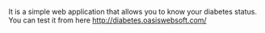 It is a simple web application that allows you to know your diabetes status. You can test it from here http://diabetes.oasiswebsoft.com/